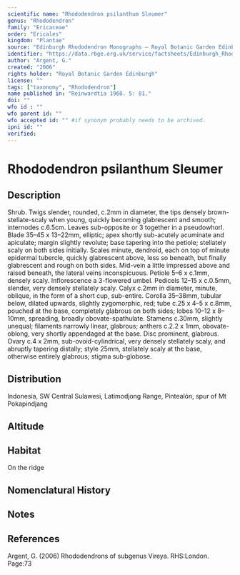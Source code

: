 ```yaml
---
scientific name: "Rhododendron psilanthum Sleumer"
genus: "Rhododendron"
family: "Ericaceae"
order: "Ericales"
kingdom: "Plantae"
source: "Edinburgh Rhododendron Monographs – Royal Botanic Garden Edinburgh"
identifier: "https://data.rbge.org.uk/service/factsheets/Edinburgh_Rhododendron_Monographs.xhtml"
author: "Argent, G."
created: "2006"
rights holder: "Royal Botanic Garden Edinburgh"
license: ""
tags: ["taxonomy", "Rhododendron"]
name published in: "Reinwardtia 1960. 5: 81."
doi: ""
wfo id : ""
wfo parent id: ""
wfo accepted id: "" #if synonym probably needs to be archived.                      
ipni id: ""
verified:
---
```


                       

# Rhododendron psilanthum Sleumer

## Description
Shrub. Twigs slender, rounded, c.2mm in diameter, the tips densely brown-stellate-scaly when young, quickly becoming glabrescent and smooth; internodes c.6.5cm. Leaves sub-opposite or 3 together in a pseudowhorl. Blade 35–45 x 13–22mm, elliptic; apex shortly sub-acutely acuminate and apiculate; margin slightly revolute; base tapering into the petiole; stellately scaly on both sides initially. Scales minute, dendroid, each on top of minute epidermal tubercle, quickly glabrescent above, less so beneath, but finally glabrescent and rough on both sides. Mid-vein a little impressed above and raised beneath, the lateral veins inconspicuous. Petiole 5–6 x c.1mm, densely scaly. Inflorescence a 3-flowered umbel. Pedicels 12–15 x c.0.5mm, slender, very densely stellately scaly. Calyx c.2mm in diameter, minute, oblique, in the form of a short cup, sub-entire. Corolla 35–38mm, tubular below, dilated upwards, slightly zygomorphic, red; tube c.25 x 4–5 x c.8mm, pouched at the base, completely glabrous on both sides; lobes 10–12 x 8–10mm, spreading, broadly obovate-spathulate. Stamens c.30mm, slightly unequal; filaments narrowly linear, glabrous; anthers c.2.2 x 1mm, obovate-oblong, very shortly appendaged at the base. Disc prominent, glabrous. Ovary c.4 x 2mm, sub-ovoid-cylindrical, very densely stellately scaly, and abruptly tapering distally; style 25mm, stellately scaly at the base, otherwise entirely glabrous; stigma sub-globose.

## Distribution
Indonesia, SW Central Sulawesi, Latimodjong Range, Pintealón, spur of Mt Pokapindjang

## Altitude


## Habitat
On the ridge

## Nomenclatural History

                       
## Notes


## References

Argent, G. (2006) Rhododendrons of subgenus Vireya. RHS:London. Page:73
